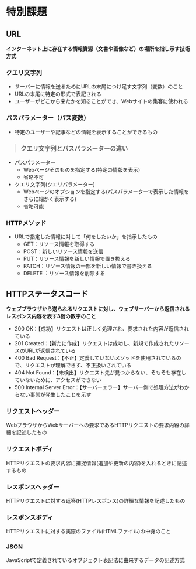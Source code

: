 # 特別課題
## URL
**インターネット上に存在する情報資源（文書や画像など）の場所を指し示す技術方式**
### クエリ文字列
- サーバーに情報を送るためにURLの末尾につけ足す文字列（変数）のこと
- URLの末尾に特定の形式で表記される
- ユーザーがどこから来たかを知ることができ、Webサイトの集客に使われる
### パスパラメーター（パス変数）
- 特定のユーザーや記事などの情報を表示することができるもの
>### クエリ文字列とパスパラメーターの違い
  - パスパラメーター
    - Webページそのものを指定する(特定の情報を表示)
    - 省略不可
  - クエリ文字列(クエリパラメーター)
    - Webページのオプションを指定する(パスパラメーターで表示した情報をさらに細かく表示する)
    - 省略可能
### HTTPメソッド
- URLで指定した情報に対して「何をしたいか」を指示したもの  
  - GET：リソース情報を取得する
  - POST：新しいリソース情報を送信
  - PUT：リソース情報を新しい情報で置き換える
  - PATCH：リソース情報の一部を新しい情報で書き換える
  - DELETE ：リソース情報を削除する  
## HTTPステータスコード
**ウェブブラウザから送られるリクエストに対し、ウェブサーバーから返信されるレスポンス内容を表す3桁の数字のこと**
  - 200 OK：【成功】リクエストは正しく処理され、要求された内容が返信されている
  - 201 Created：【新たに作成】リクエストは成功し、新規で作成されたリソースのURLが返信されている
  - 400 Bad Request：【不正】定義していないメソッドを使用されているので、リクエストが理解できず、不正扱いされている
  - 404 Not Found：【未検出】リクエスト先が見つからない、そもそも存在していないために、アクセスができない
  - 500 Internal Server Error：【サーバーエラー】サーバー側で処理方法がわからない事態が発生したことを示す 
### リクエストヘッダー
WebブラウザからWebサーバーへの要求であるHTTPリクエストの要求内容の詳細を記述したもの
### リクエストボディ
HTTPリクエストの要求内容に捕捉情報(追加や更新の内容)を入れるときに記述するもの
### レスポンスヘッダー
HTTPリクエストに対する返答(HTTPレスポンス)の詳細な情報を記述したもの
### レスポンスボディ
HTTPリクエストに対する実際のファイル(HTMLファイル)の中身のこと
### JSON
JavaScriptで定義されているオブジェクト表記法に由来するデータの記述方式
